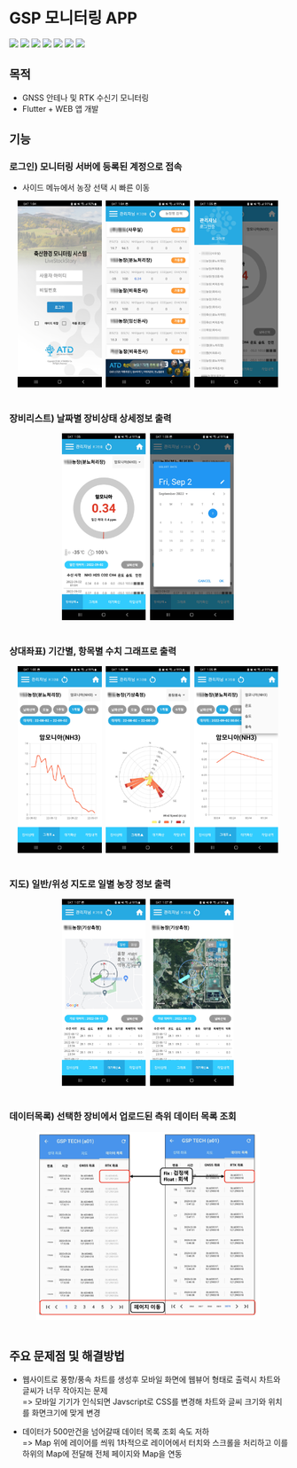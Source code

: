 

# GSP 모니터링 APP 
<div>
<img src="https://img.shields.io/badge/Android-3DDC84?style=flat-square&logo=Android&logoColor=white"/> 
<img src="https://img.shields.io/badge/Flutter-02569B?style=flat-square&logo=Flutter&logoColor=white"/>
<img src="https://img.shields.io/badge/Dart-0175C2?style=flat-square&logo=Dart&logoColor=white"/>
<img src="https://img.shields.io/badge/HTML-E34F26?style=flat-square&logo=HTML5&logoColor=white"/>
<img src="https://img.shields.io/badge/Javascript-F7DF1E?style=flat-square&logo=javascript&logoColor=black"/>
<img src="https://img.shields.io/badge/PHP-777BB4?style=flat-square&logo=PHP&logoColor=white"/>
<img src="https://img.shields.io/badge/MySQL-4479A1?style=flat-square&logo=MySQL&logoColor=white"/>
</div>

## 목적
- GNSS 안테나 및 RTK 수신기 모니터링 
- Flutter + WEB 앱 개발

## 기능 
### 로그인) 모니터링 서버에 등록된 계정으로 접속 
- 사이드 메뉴에서 농장 선택 시 빠른 이동
<div align="center" >
<img src="https://github.com/cjk09083/ATD/blob/main/IOS%26Android%20APP/0.%20로그인.jpg" width="30%"/>&nbsp;
<img src="https://github.com/cjk09083/ATD/blob/main/IOS%26Android%20APP/1.%20메인.jpg" width="30%"/>&nbsp;
<img src="https://github.com/cjk09083/ATD/blob/main/IOS%26Android%20APP/2-1.%20사이드바.jpg" width="30%"/>&nbsp;
</div></br>

### 장비리스트) 날짜별 장비상태 상세정보 출력
<div align="center" >
<img src="https://github.com/cjk09083/ATD/blob/main/IOS%26Android%20APP/2.%20장비상태.jpg" width="30%"/>&nbsp;
<img src="https://github.com/cjk09083/ATD/blob/main/IOS%26Android%20APP/2-1%20장비상태%20-%20날짜선택.jpg" width="30%"/>&nbsp;
</div></br>


### 상대좌표) 기간별, 항목별 수치 그래프로 출력
<div align="center" >
<img src="https://github.com/cjk09083/ATD/blob/main/IOS%26Android%20APP/2-2%20그래프%20(일반).jpg" width="30%"/>&nbsp;
<img src="https://github.com/cjk09083/ATD/blob/main/IOS%26Android%20APP/2-2%20그래프%20(풍향풍속).jpg" width="30%"/>&nbsp;
<img src="https://github.com/cjk09083/ATD/blob/main/IOS%26Android%20APP/2-2%20그래프%20종류.jpg" width="30%"/>&nbsp;
</div></br>

### 지도) 일반/위성 지도로 일별 농장 정보 출력 
<div align="center" >
<img src="https://github.com/cjk09083/ATD/blob/main/IOS%26Android%20APP/2-3%20대기확산(일반).jpg" width="30%"/>&nbsp;
<img src="https://github.com/cjk09083/ATD/blob/main/IOS%26Android%20APP/2-3%20대기확산(위성).jpg" width="30%"/>&nbsp;
</div></br>

### 데이터목록) 선택한 장비에서 업로드된 측위 데이터 목록 조회 
<div align="center" >
<img src="https://github.com/cjk09083/GSP/blob/main/모니터링%20APP/5.데이터목록.png" width="80%"/>&nbsp;
</div></br>



## 주요 문제점 및 해결방법
- 웹사이트로 풍향/풍속 차트를 생성후 모바일 화면에 웹뷰어 형태로 출력시 차트와 글씨가 너무 작아지는 문제 </br>
=> 모바일 기기가 인식되면 Javscript로 CSS를 변경해 차트와 글씨 크기와 위치를 화면크기에 맞게 변경

- 데이터가 500만건을 넘어갈때 데이터 목록 조회 속도 저하</br>
=> Map 위에 레이어를 씌워 1차적으로 레이어에서 터치와 스크롤을 처리하고 이를 하위의 Map에 전달해 전체 페이지와 Map을 연동
